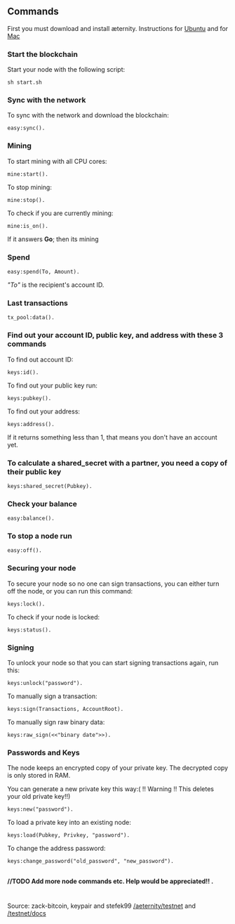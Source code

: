 ## Commands

First you must download and install æternity. Instructions for [Ubuntu](https://github.com/aeternity/testnet/wiki/Troubleshooting#for-ubuntu) and for [Mac](https://github.com/aeternity/testnet/wiki/Troubleshooting#for-mac)  

### Start the blockchain
Start your node with the following script:

`sh start.sh`

### Sync with the network
To sync with the network and download the blockchain:

`easy:sync().`

### Mining
To start mining with all CPU cores:

`mine:start().`

To stop mining:

`mine:stop().`

To check if you are currently mining:

`mine:is_on().`

If it answers **Go**; then its mining

### Spend

`easy:spend(To, Amount).`

_"To"_ is the recipient's account ID.

### Last transactions

`tx_pool:data().`

### Find out your account ID, public key, and address with these 3 commands
To find out account ID:

`keys:id().`

To find out your public key run:

`keys:pubkey().`

To find out your address:

`keys:address().`

If it returns something less than 1, that means you don't have an account yet.

### To calculate a shared_secret with a partner, you need a copy of their public key

`keys:shared_secret(Pubkey).`

### Check your balance

`easy:balance().`

### To stop a node run

`easy:off().`

### Securing your node

To secure your node so no one can sign transactions, you can either turn off the node, or you can run this command:

`keys:lock().`

To check if your node is locked:

`keys:status().`

### Signing

To unlock your node so that you can start signing transactions again, run this:

`keys:unlock("password").`

To manually sign a transaction:

`keys:sign(Transactions, AccountRoot).`

To manually sign raw binary data:

`keys:raw_sign(<<"binary date">>).`

### Passwords and Keys

The node keeps an encrypted copy of your private key. The decrypted copy is only stored in RAM.                        

You can generate a new private key this way:( !! Warning !!  This deletes your old private key!!)

`keys:new("password").`

To load a private key into an existing node:

`keys:load(Pubkey, Privkey, "password").`

To change the address password:

`keys:change_password("old_password", "new_password").`










## 


## 

 **//TODO Add more node commands etc.  Help would be appreciated!! .**

# 

Source: zack-bitcoin, keypair and stefek99 [/aeternity/testnet](https://github.com/aeternity/testnet/blob/master/README.md) and [/testnet/docs](https://github.com/aeternity/testnet/blob/master/docs/keys.md)



